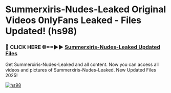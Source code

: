 # Summerxiris-Nudes-Leaked Original Videos 0nlyFans Leaked - Files Updated! (hs98)

<h3>🔴 CLICK HERE 🌐==►► <a href="https://tinyurl.com/5h6xmrr3" rel="nofollow">Summerxiris-Nudes-Leaked Updated Files</a></h3>

Get Summerxiris-Nudes-Leaked and all content. Now you can access all videos and pictures of Summerxiris-Nudes-Leaked. New Updated Files 2025!

[![hs98](https://i.imgur.com/KVD873Z.gif)](https://tinyurl.com/5h6xmrr3)
